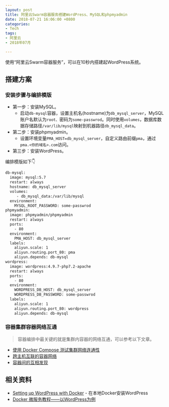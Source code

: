 ```yaml
---
layout: post
title: 阿里云Swarm容器服务搭建WordPress、MySQL和phpmyadmin
date: 2018-07-21 16:06:00 +0800
categories:
- Tech
tags:
- 阿里云
- 2018年07月

---
```


使用“阿里云Swarm容器服务”，可以在10秒内搭建起WordPress系统。


## 搭建方案

### 安装步骤与编排模版

- 第一步：安装MySQL。
	- 启动`db-mysql`容器，设置主机名(hostname)为`db_mysql_server`，MySQL账户名默认为`root、`密码为`some-passwrod`。同时使用`volumes`，数据库数据存储路径`/var/lib/mysql`映射到机器路径`db_mysql_data`。
- 第二步：安装phpmyadmin。
	- 设置环境变量`PMA_HOST=db_mysql_server`，自定义路由前缀`pma`，通过`pma.<你的域名>.com`访问。
- 第三步：安装WordPress。

编排模版如下👇

``` bash
db-mysql:
  image: mysql:5.7
  restart: always
  hostname: db_mysql_server
  volumes:
     - db_mysql_data:/var/lib/mysql
  environment:
    MYSQL_ROOT_PASSWORD: some-passwrod
phpmyadmin:
  image: phpmyadmin/phpmyadmin
  restart: always
  ports:
    - 80
  environment:
    PMA_HOST: db_mysql_server
  labels:
    aliyun.scale: 1
    aliyun.routing.port_80: pma
    aliyun.depends: db-mysql
wordpress:
  image: wordpress:4.9.7-php7.2-apache
  restart: always
  ports:
    - 80
  environment:
    WORDPRESS_DB_HOST: db_mysql_server
    WORDPRESS_DB_PASSWORD: some-passwrod
  labels:
    aliyun.scale: 1
    aliyun.routing.port_80: wordpress
    aliyun.depends: db-mysql

```

### 容器集群容器网络互通

> 容器编排中最关键的就是集群内容器的网络互通，可以参考以下文章。

- [使用 Docker Compose 测试集群网络连通性](https://help.aliyun.com/document_detail/47621.html)
- [跨主机互联的容器网络](https://help.aliyun.com/document_detail/26030.html)
- [容器间的互相发现](https://help.aliyun.com/document_detail/26031.html)


## 相关资料

- [Setting up WordPress with Docker](https://cntnr.io/setting-up-wordpress-with-docker-262571249d50) - 在本地Docker安装WordPress
- [Docker 微服务教程——以WordPress为例](http://www.ruanyifeng.com/blog/2018/02/docker-wordpress-tutorial.html)
